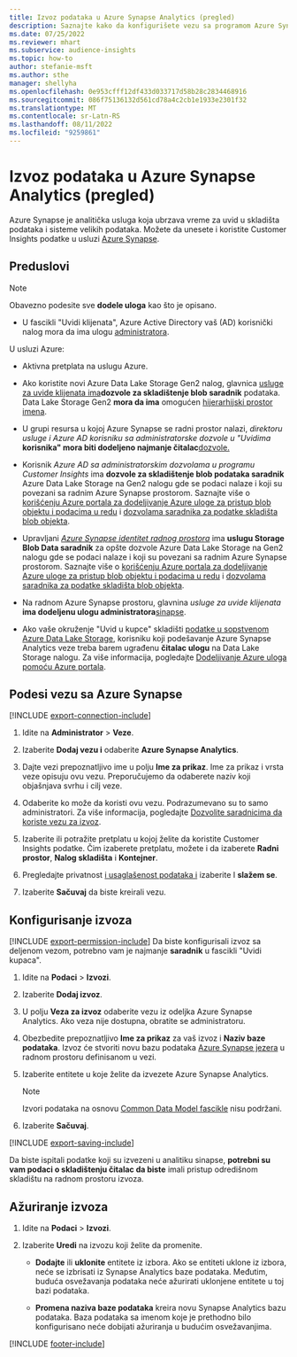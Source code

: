 ```yaml
---
title: Izvoz podataka u Azure Synapse Analytics (pregled)
description: Saznajte kako da konfigurišete vezu sa programom Azure Synapse Analytics.
ms.date: 07/25/2022
ms.reviewer: mhart
ms.subservice: audience-insights
ms.topic: how-to
author: stefanie-msft
ms.author: sthe
manager: shellyha
ms.openlocfilehash: 0e953cfff12df433d033717d58b28c2834468916
ms.sourcegitcommit: 086f75136132d561cd78a4c2cb1e1933e2301f32
ms.translationtype: MT
ms.contentlocale: sr-Latn-RS
ms.lasthandoff: 08/11/2022
ms.locfileid: "9259861"
---
```

# <a name="export-data-to-azure-synapse-analytics-preview"></a>Izvoz podataka u Azure Synapse Analytics (pregled)

Azure Synapse je analitička usluga koja ubrzava vreme za uvid u skladišta podataka i sisteme velikih podataka. Možete da unesete i koristite Customer Insights podatke u usluzi [Azure Synapse](/azure/synapse-analytics/overview-what-is).

## <a name="prerequisites"></a>Preduslovi

> [!NOTE]
> Obavezno podesite sve **dodele uloga** kao što je opisano.

- U fascikli "Uvidi klijenata", Azure Active Directory vaš (AD) korisnički nalog mora da ima ulogu [administratora](permissions.md#add-users).

U usluzi Azure:

- Aktivna pretplata na uslugu Azure.

- Ako koristite novi Azure Data Lake Storage Gen2 nalog, glavnica [usluge za uvide klijenata ima](connect-service-principal.md)**dozvole za skladištenje blob saradnik** podataka. Data Lake Storage Gen2 **mora da ima** omogućen [hijerarhijski prostor imena](/azure/storage/blobs/data-lake-storage-namespace).

- U grupi resursa u kojoj Azure Synapse se radni prostor nalazi, *direktoru usluge i* *Azure AD korisniku sa administratorske dozvole u "Uvidima* **korisnika" mora biti dodeljeno najmanje čitalac**[dozvole.](/azure/role-based-access-control/role-assignments-portal)

- Korisnik *Azure AD sa administratorskim dozvolama u programu Customer Insights* ima **dozvole za skladištenje blob podataka saradnik** Azure Data Lake Storage na Gen2 nalogu gde se podaci nalaze i koji su povezani sa radnim Azure Synapse prostorom. Saznajte više o [korišćenju Azure portala za dodeljivanje Azure uloge za pristup blob objektu i podacima u redu](/azure/storage/common/storage-auth-aad-rbac-portal) i [dozvolama saradnika za podatke skladišta blob objekta](/azure/role-based-access-control/built-in-roles#storage-blob-data-contributor).

- Upravljani *[Azure Synapse identitet radnog prostora](/azure/synapse-analytics/security/synapse-workspace-managed-identity)* ima **uslugu Storage Blob Data saradnik** za opšte dozvole Azure Data Lake Storage na Gen2 nalogu gde se podaci nalaze i koji su povezani sa radnim Azure Synapse prostorom. Saznajte više o [korišćenju Azure portala za dodeljivanje Azure uloge za pristup blob objektu i podacima u redu](/azure/storage/common/storage-auth-aad-rbac-portal) i [dozvolama saradnika za podatke skladišta blob objekta](/azure/role-based-access-control/built-in-roles#storage-blob-data-contributor).

- Na radnom Azure Synapse prostoru, glavnina *usluge za uvide klijenata* **ima dodeljenu ulogu administratora**[sinapse](/azure/synapse-analytics/security/how-to-set-up-access-control).

- Ako vaše okruženje "Uvid u kupce" skladišti [podatke u sopstvenom Azure Data Lake Storage](own-data-lake-storage.md), korisniku koji podešavanje Azure Synapse Analytics veze treba barem ugrađenu **čitalac ulogu** na Data Lake Storage nalogu. Za više informacija, pogledajte [Dodeljivanje Azure uloga pomoću Azure portala](/azure/role-based-access-control/role-assignments-portal).

## <a name="set-up-connection-to-azure-synapse"></a>Podesi vezu sa Azure Synapse

[!INCLUDE [export-connection-include](includes/export-connection-admn.md)]

1. Idite na **Administrator** > **Veze**.

1. Izaberite **Dodaj vezu i** odaberite **Azure Synapse Analytics**.

1. Dajte vezi prepoznatljivo ime u polju **Ime za prikaz**. Ime za prikaz i vrsta veze opisuju ovu vezu. Preporučujemo da odaberete naziv koji objašnjava svrhu i cilj veze.

1. Odaberite ko može da koristi ovu vezu. Podrazumevano su to samo administratori. Za više informacija, pogledajte [Dozvolite saradnicima da koriste vezu za izvoz](connections.md#allow-contributors-to-use-a-connection-for-exports).

1. Izaberite ili potražite pretplatu u kojoj želite da koristite Customer Insights podatke. Čim izaberete pretplatu, možete i da izaberete **Radni prostor**, **Nalog skladišta** i **Kontejner**.

1. Pregledajte privatnost [i usaglašenost podataka i](connections.md#data-privacy-and-compliance) izaberite I **slažem se**.

1. Izaberite **Sačuvaj** da biste kreirali vezu.

## <a name="configure-an-export"></a>Konfigurisanje izvoza

[!INCLUDE [export-permission-include](includes/export-permission.md)] Da biste konfigurisali izvoz sa deljenom vezom, potrebno vam je najmanje **saradnik** u fascikli "Uvidi kupaca".

1. Idite na **Podaci** > **Izvozi**.

1. Izaberite **Dodaj izvoz**.

1. U polju **Veza za izvoz** odaberite vezu iz odeljka Azure Synapse Analytics. Ako veza nije dostupna, obratite se administratoru.

1. Obezbedite prepoznatljivo **Ime za prikaz** za vaš izvoz i **Naziv baze podataka**. Izvoz će stvoriti novu bazu podataka [Azure Synapse jezera](/azure/synapse-analytics/database-designer/concepts-lake-database) u radnom prostoru definisanom u vezi.

1. Izaberite entitete u koje želite da izvezete Azure Synapse Analytics.
   > [!NOTE]
   > Izvori podataka na osnovu [Common Data Model fascikle](connect-common-data-model.md) nisu podržani.

1. Izaberite **Sačuvaj**.

[!INCLUDE [export-saving-include](includes/export-saving.md)]

Da biste ispitali podatke koji su izvezeni u analitiku sinapse, **potrebni su vam podaci o skladištenju čitalac da biste** imali pristup odredišnom skladištu na radnom prostoru izvoza.

## <a name="update-an-export"></a>Ažuriranje izvoza

1. Idite na **Podaci** > **Izvozi**.

1. Izaberite **Uredi** na izvozu koji želite da promenite.

   - **Dodajte** ili **uklonite** entitete iz izbora. Ako se entiteti uklone iz izbora, neće se izbrisati iz Synapse Analytics baze podataka. Međutim, buduća osvežavanja podataka neće ažurirati uklonjene entitete u toj bazi podataka.

   - **Promena naziva baze podataka** kreira novu Synapse Analytics bazu podataka. Baza podataka sa imenom koje je prethodno bilo konfigurisano neće dobijati ažuriranja u budućim osvežavanjima.

[!INCLUDE [footer-include](includes/footer-banner.md)]
